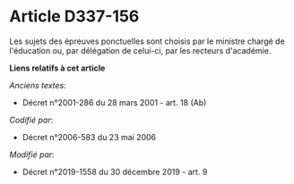 # Article D337-156

Les sujets des épreuves ponctuelles sont choisis par le ministre chargé de l'éducation ou, par délégation de celui-ci, par
les recteurs d'académie.

**Liens relatifs à cet article**

_Anciens textes_:

  - Décret n°2001-286 du 28 mars 2001 - art. 18 (Ab)

_Codifié par_:

  - Décret n°2006-583 du 23 mai 2006

_Modifié par_:

  - Décret n°2019-1558 du 30 décembre 2019 - art. 9

